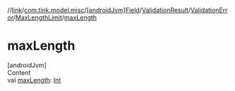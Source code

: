 //[link](../../../../../index.md)/[com.tink.model.misc](../../../../index.md)/[[androidJvm]Field](../../../index.md)/[ValidationResult](../../index.md)/[ValidationError](../index.md)/[MaxLengthLimit](index.md)/[maxLength](max-length.md)



# maxLength  
[androidJvm]  
Content  
val [maxLength](max-length.md): [Int](https://kotlinlang.org/api/latest/jvm/stdlib/kotlin/-int/index.html)  



